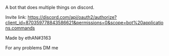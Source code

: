 A bot that does multiple things on discord.

Invite link: https://discord.com/api/oauth2/authorize?client_id=870359778843586621&permissions=0&scope=bot%20applications.commands

Made by ethAN#3163

For any problems DM me
